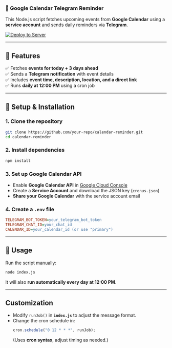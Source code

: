 ### **📅 Google Calendar Telegram Reminder**
This Node.js script fetches upcoming events from **Google Calendar** using a **service account** and sends daily reminders via **Telegram**.

[![Deploy to Server](https://github.com/DKunin/cronos/actions/workflows/deploy.yml/badge.svg)](https://github.com/DKunin/cronos/actions/workflows/deploy.yml)

---

## **📌 Features**
✅ Fetches **events for today + 3 days ahead**  
✅ Sends a **Telegram notification** with event details  
✅ Includes **event time, description, location, and a direct link**  
✅ Runs **daily at 12:00 PM** using a cron job  

---

## **🚀 Setup & Installation**

### **1. Clone the repository**
```sh
git clone https://github.com/your-repo/calendar-reminder.git
cd calendar-reminder
```

### **2. Install dependencies**
```sh
npm install
```

### **3. Set up Google Calendar API**
- Enable **Google Calendar API** in [Google Cloud Console](https://console.cloud.google.com/)
- Create a **Service Account** and download the JSON key (`cronus.json`)
- **Share your Google Calendar** with the service account email

### **4. Create a `.env` file**
```ini
TELEGRAM_BOT_TOKEN=your_telegram_bot_token
TELEGRAM_CHAT_ID=your_chat_id
CALENDAR_ID=your_calendar_id (or use "primary")
```

---

## **📜 Usage**
Run the script manually:
```sh
node index.js
```
It will also **run automatically every day at 12:00 PM**.

---

## **Customization**
- Modify `runJob()` in **`index.js`** to adjust the message format.  
- Change the cron schedule in:
  ```js
  cron.schedule("0 12 * * *", runJob);
  ```
  (Uses **cron syntax**, adjust timing as needed.)
